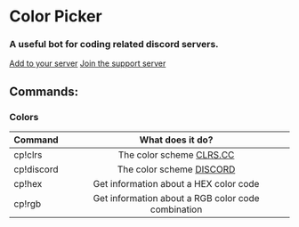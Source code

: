 # Color Picker

### A useful bot for coding related discord servers.

[Add to your server](http://bit.ly/addColorPicker) [Join the support server](http://discord.io/colorpicker)

## Commands:

### Colors

| Command        | What does it do? |
| ------------- |:-------------:|
| cp!clrs | The color scheme [CLRS.CC](http://clrs.cc) |
| cp!discord | The color scheme [DISCORD](https://discordapp.com/branding)  |
| cp!hex | Get information about a HEX color code  |
| cp!rgb | Get information about a RGB color code combination |
